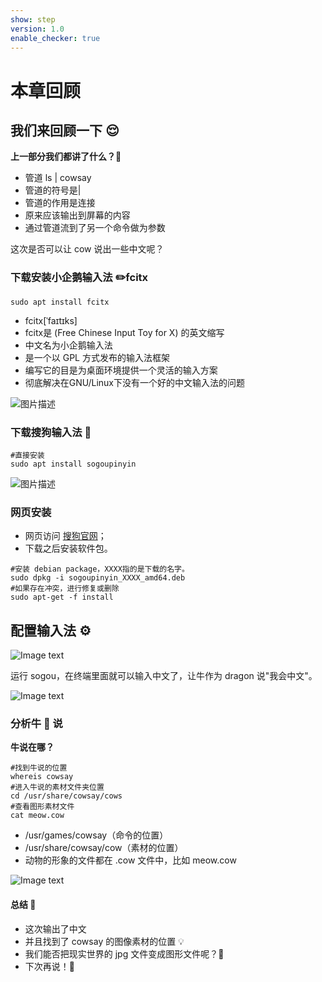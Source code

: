```yaml
---
show: step
version: 1.0
enable_checker: true
---     
```


# 本章回顾

## 我们来回顾一下 😌

**上一部分我们都讲了什么？**🤔

- 管道 ls | cowsay
- 管道的符号是|
- 管道的作用是连接
- 原来应该输出到屏幕的内容
- 通过管道流到了另一个命令做为参数

这次是否可以让 cow 说出一些中文呢？

### 下载安装小企鹅输入法 ✏️fcitx

```shell
sudo apt install fcitx
```


- fcitx[ˈfaɪtɪks]
- fcitx是 (Free Chinese Input Toy for X) 的英文缩写
- 中文名为小企鹅输入法
- 是一个以 GPL 方式发布的输入法框架
- 编写它的目是为桌面环境提供一个灵活的输入方案
- 彻底解决在GNU/Linux下没有一个好的中文输入法的问题


![图片描述](https://doc.shiyanlou.com/courses/uid1190679-20210324-1616586617043)

### 下载搜狗输入法 🐶

```
#直接安装
sudo apt install sogoupinyin
```

![图片描述](https://doc.shiyanlou.com/courses/uid1190679-20210324-1616587086455)


### 网页安装

- 网页访问 [搜狗官网](https://pinyin.sogou.com/linux/)；
- 下载之后安装软件包。

```shell
#安装 debian package，XXXX指的是下载的名字。
sudo dpkg -i sogoupinyin_XXXX_amd64.deb
#如果存在冲突，进行修复或删除
sudo apt-get -f install
```

## 配置输入法 ⚙️

![Image text](https://labfile.oss.aliyuncs.com/courses/2712/fcitx.jpg)

运行 sogou，在终端里面就可以输入中文了，让牛作为 dragon 说"我会中文"。

![Image text](https://labfile.oss.aliyuncs.com/courses/2712/dragon.png)

### 分析牛 🐂 说

**牛说在哪？**

```shell
#找到牛说的位置
whereis cowsay
#进入牛说的素材文件夹位置
cd /usr/share/cowsay/cows
#查看图形素材文件
cat meow.cow
```

- /usr/games/cowsay（命令的位置）
- /usr/share/cowsay/cow（素材的位置）
- 动物的形象的文件都在 .cow 文件中，比如 meow.cow

![Image text](https://labfile.oss.aliyuncs.com/courses/2712/cat.png)

#### 总结 🤨

- 这次输出了中文
- 并且找到了 cowsay 的图像素材的位置 💡
- 我们能否把现实世界的 jpg 文件变成图形文件呢？🤔
- 下次再说！👋

